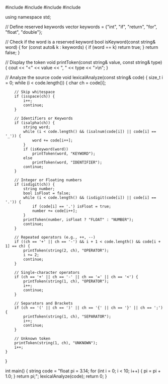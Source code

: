 #include <iostream>
#include <string>
#include <vector>
#include <cctype>

using namespace std;

// Define reserved keywords
vector<string> keywords = {"int", "if", "return", "for", "float", "double"};

// Check if the word is a reserved keyword
bool isKeyword(const string& word) {
    for (const auto& k : keywords) {
        if (word == k) return true;
    }
    return false;
}

// Display the token
void printToken(const string& value, const string& type) {
    cout << "<" << value << ", " << type << ">\n";
}

// Analyze the source code
void lexicalAnalyze(const string& code) {
    size_t i = 0;
    while (i < code.length()) {
        char ch = code[i];

        // Skip whitespace
        if (isspace(ch)) {
            i++;
            continue;
        }

        // Identifiers or Keywords
        if (isalpha(ch)) {
            string word;
            while (i < code.length() && (isalnum(code[i]) || code[i] == '_')) {
                word += code[i++];
            }
            if (isKeyword(word))
                printToken(word, "KEYWORD");
            else
                printToken(word, "IDENTIFIER");
            continue;
        }

        // Integer or Floating numbers
        if (isdigit(ch)) {
            string number;
            bool isFloat = false;
            while (i < code.length() && (isdigit(code[i]) || code[i] == '.')) {
                if (code[i] == '.') isFloat = true;
                number += code[i++];
            }
            printToken(number, isFloat ? "FLOAT" : "NUMBER");
            continue;
        }

        // Repeated operators (e.g., ++, --)
        if ((ch == '+' || ch == '-') && i + 1 < code.length() && code[i + 1] == ch) {
            printToken(string(2, ch), "OPERATOR");
            i += 2;
            continue;
        }

        // Single-character operators
        if (ch == '+' || ch == '-' || ch == '=' || ch == '<') {
            printToken(string(1, ch), "OPERATOR");
            i++;
            continue;
        }

        // Separators and Brackets
        if (ch == '(' || ch == ')' || ch == '{' || ch == '}' || ch == ';') {
            printToken(string(1, ch), "SEPARATOR");
            i++;
            continue;
        }

        // Unknown token
        printToken(string(1, ch), "UNKNOWN");
        i++;
    }
}

int main() {
    string code = "float pi = 3.14; for (int i = 0; i < 10; i++) { pi = pi + 1.0; } return pi;";
    lexicalAnalyze(code);
    return 0;
}
